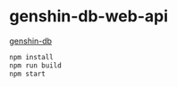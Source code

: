# genshin-db-web-api

[genshin-db](https://github.com/theBowja/genshin-db)

```cmd
npm install
npm run build
npm start
```